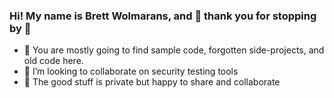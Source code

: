 ### Hi! My name is Brett Wolmarans, and 👋 thank you for stopping by 👋 

- 🔭 You are mostly going to find sample code, forgotten side-projects, and old code here. 
- 👯 I’m looking to collaborate on security testing tools
- 💬 The good stuff is private but happy to share and collaborate
